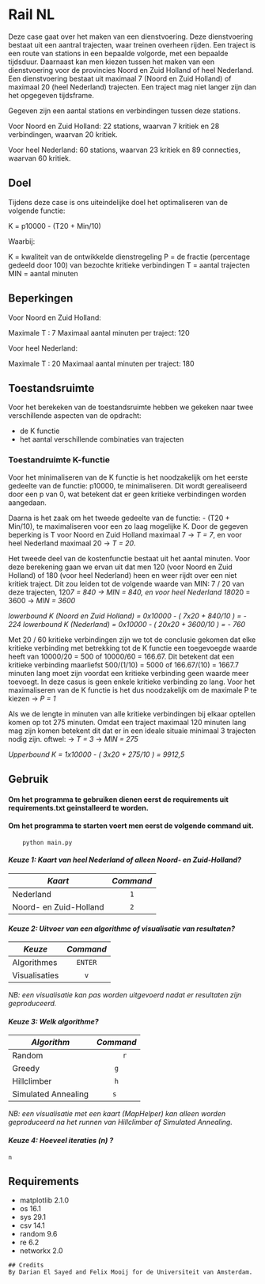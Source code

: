 # Rail NL

Deze case gaat over het maken van een dienstvoering. Deze dienstvoering bestaat uit een aantral trajecten, waar treinen overheen rijden. Een traject is een route van stations in een bepaalde volgorde, met een bepaalde tijdsduur. Daarnaast kan men kiezen tussen het maken van een dienstvoering voor de provincies Noord en Zuid Holland of heel Nederland.
Een dienstvoering bestaat uit maximaal 7 (Noord en Zuid Holland) of maximaal 20 (heel Nederland) trajecten.
Een traject mag niet langer zijn dan het opgegeven tijdsframe. 


Gegeven zijn een aantal stations en verbindingen tussen deze stations. 

Voor Noord en Zuid Holland:
    22 stations, waarvan 7 kritiek en 28 verbindingen, waarvan 20 kritiek. 
    
Voor heel Nederland:
    60 stations, waarvan 23 kritiek en 89 connecties, waarvan 60 kritiek.

## Doel

Tijdens deze case is ons uiteindelijke doel het optimaliseren van de volgende functie:

K = p10000 - (T20 + Min/10)

Waarbij:

K = kwaliteit van de ontwikkelde dienstregeling
P = de fractie (percentage gedeeld door 100) van bezochte kritieke verbindingen
T = aantal trajecten
MIN = aantal minuten

## Beperkingen 

Voor Noord en Zuid Holland:

Maximale T : 7 
Maximaal aantal minuten per traject: 120
    
Voor heel Nederland:

Maximale T : 20
Maximaal aantal minuten per traject: 180

## Toestandsruimte

Voor het berekeken van de toestandsruimte hebben we gekeken naar twee verschillende aspecten van de opdracht:
- de K functie
- het aantal verschillende combinaties van trajecten

### Toestandruimte K-functie

Voor het minimaliseren van de K functie is het noodzakelijk om het eerste gedeelte van de functie: p10000, te minimaliseren. 
Dit wordt gerealiseerd door een p van 0, wat betekent dat er geen kritieke verbindingen worden aangedaan. 

Daarna is het zaak om het tweede gedeelte van de functie: - (T20 + Min/10), te maximaliseren voor een zo laag mogelijke K.
Door de gegeven beperking is T voor Noord en Zuid Holland maximaal 7 -> *T = 7*, en voor heel Nederland maximaal 20 -> *T = 20*.

Het tweede deel van de kostenfunctie bestaat uit het aantal minuten. Voor deze berekening gaan we ervan uit dat men 120 (voor Noord en Zuid Holland) of 180 (voor heel Nederland) heen en weer rijdt over een niet kritiek traject. Dit zou leiden tot de volgende waarde van MIN: 7 / 20 van deze trajecten, 120*7 = 840 -> *MIN = 840*, en voor heel Nederland 180*20 = 3600 -> *MIN = 3600*

*lowerbound K (Noord en Zuid Holland) = 0x10000 - ( 7x20 + 840/10 ) = - 224* 
*lowerbound K (Nederland) = 0x10000 - ( 20x20 + 3600/10 ) = - 760* 

Met 20 / 60 kritieke verbindingen zijn we tot de conclusie gekomen dat elke kritieke verbinding met betrekking tot de K functie een toegevoegde waarde heeft van 10000/20 = 500 of 10000/60 = 166.67. Dit betekent dat een kritieke verbinding maarliefst 500/(1/10) = 5000  of 166.67/(10) = 1667.7 minuten lang moet zijn voordat een kritieke verbinding geen waarde meer toevoegt. In deze casus is geen enkele kritieke verbinding zo lang.
Voor het maximaliseren van de K functie is het dus noodzakelijk om de maximale P te kiezen -> *P = 1*

Als we de lengte in minuten van alle kritieke verbindingen bij elkaar optellen komen op tot 275 minuten. Omdat een traject maximaal 120 minuten lang mag zijn komen betekent dit dat er in een ideale situaie minimaal 3 trajecten nodig zijn. oftwel:
-> *T = 3* 
-> *MIN = 275*

*Upperbound K = 1x10000 - ( 3x20 + 275/10 ) = 9912,5*

## Gebruik

#### Om het programma te gebruiken dienen eerst de requirements uit requirements.txt geinstalleerd te worden.

#### Om het programma te starten voert men eerst de volgende command uit.
```
    python main.py
```

#### *Keuze 1: Kaart van heel Nederland of alleen Noord- en Zuid-Holland?*

| *Kaart*                	| *Command* 	|
|------------------------	|:---------:	|
| Nederland              	| ``` 1 ``` 	|
| Noord- en Zuid-Holland 	| ``` 2 ``` 	|

#### *Keuze 2: Uitvoer van een algorithme of visualisatie van resultaten?*

| *Keuze*       	|   *Command*   	|
|---------------	|:-------------:	|
| Algorithmes   	| ``` ENTER ``` 	|
| Visualisaties 	|   ``` v ```   	|

*NB: een visualisatie kan pas worden uitgevoerd nadat er resultaten zijn geproduceerd.*

#### *Keuze 3: Welk algorithme?*

| *Algorithm*         	| *Command*                                 	|
|---------------------	|:-------------------------------------------:	|
| Random              	|             ```     r ```            	|
| Greedy              	|               ``` g ```              	|
| Hillclimber         	|            ``` h ```            	|
| Simulated Annealing 	| ``` s  ``` |

*NB: een visualisatie met een kaart (MapHelper) kan alleen worden geproduceerd na het runnen van Hillclimber of Simulated Annealing.*

#### *Keuze 4: Hoeveel iteraties (n) ?*
```
n
```


## Requirements

- matplotlib 2.1.0
- os 16.1
- sys 29.1
- csv 14.1
- random 9.6
- re 6.2
- networkx 2.0



```
## Credits
By Darian El Sayed and Felix Mooij for de Universiteit van Amsterdam.
